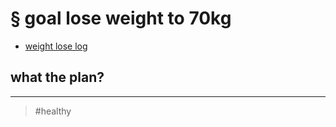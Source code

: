 # § goal lose weight to 70kg

- [weight lose log](20211220085204.md)

## what the plan?

---

> #healthy
